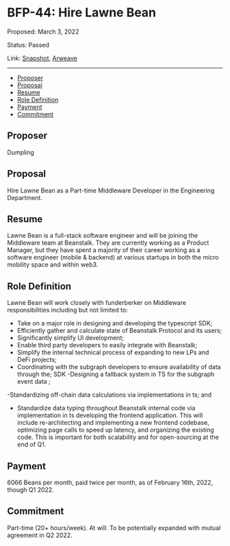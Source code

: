 # BFP-44: Hire Lawne Bean

Proposed: March 3, 2022

Status: Passed

Link: [Snapshot](https://snapshot.org/#/beanstalkfarms.eth/proposal/0x16321b04ba8c96f37937c426c08697d1139523c94e58d78ad4d14f140be96a32), [Arweave](https://arweave.net/nil5jYHS_qc-C_p1ef8DJr97SFyK7g7ihPQh31Pn7-k)

---

- [Proposer](#proposer)
- [Proposal](#proposal)
- [Resume](#resume)
- [Role Definition](#role-definition)
- [Payment](#payment)
- [Commitment](#commitment)

## Proposer

Dumpling

## Proposal

Hire Lawne Bean as a Part-time Middleware Developer in the Engineering
Department.

## Resume

Lawne Bean is a full-stack software engineer and will be joining the Middleware team
at Beanstalk. They are currently working as a Product Manager, but they have spent a majority of their career working as a software engineer (mobile & backend) at various startups in both the micro mobility space and within web3.

## Role Definition

Lawne Bean will work closely with funderberker on Middleware responsibilities
including but not limited to:

- Take on a major role in designing and developing the typescript SDK;
- Efficiently gather and calculate state of Beanstalk Protocol and its users;
- Significantly simplify UI development;
- Enable third party developers to easily integrate with Beanstalk;
- Simplify the internal technical process of expanding to new LPs and DeFi projects;
- Coordinating with the subgraph developers to ensure availability of data through the;
SDK
-Designing a fallback system in TS for the subgraph event data ;

-Standardizing off-chain data calculations via implementations in ts; and
- Standardize data typing throughout Beanstalk internal code via implementation in ts
developing the frontend application. This will include re-architecting and implementing a
new frontend codebase, optimizing page calls to speed up latency, and organizing the
existing code. This is important for both scalability and for open-sourcing at the end of
Q1.

## Payment

6066 Beans per month, paid twice per month, as of February 16th, 2022, though Q1 2022.

## Commitment

Part-time (20+ hours/week). At will. To be potentially expanded with mutual
agreement in Q2 2022.
